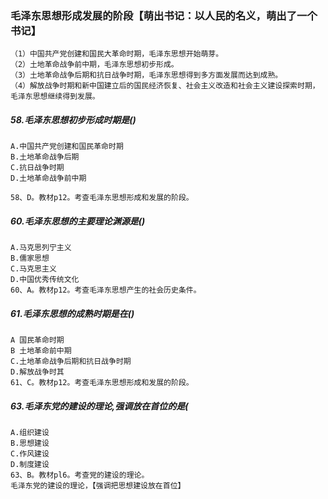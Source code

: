 ### 毛泽东思想形成发展的阶段【萌出书记：以人民的名义，萌出了一个书记】
    （1）中国共产党创建和国民大革命时期，毛泽东思想开始萌芽。
    （2）土地革命战争前中期，毛泽东思想初步形成。
    （3）土地革命战争后期和抗日战争时期，毛泽东思想得到多方面发展而达到成熟。
    （4）解放战争时期和新中国建立后的国民经济恢复、社会主义改造和社会主义建设探索时期，毛泽东思想继续得到发展。
    
##### 58.毛泽东思想初步形成时期是()
    A.中国共产党创建和国民革命时期
    B.土地革命战争后期
    C.抗日战争时期
    D.土地革命战争前中期
    
    58、D。教材p12。考查毛泽东思想形成和发展的阶段。
    

##### 60.毛泽东思想的主要理论渊源是()
    A.马克思列宁主义
    B.儒家思想
    C.马克思主义
    D.中国优秀传统文化
    60、A。教材p12。考查毛泽东思想产生的社会历史条件。

##### 61.毛泽东思想的成熟时期是在()
    A 国民革命时期
    B 土地革命前中期
    C.土地革命战争后期和抗日战争时期
    D.解放战争时其
    61、C。教材p12。考查毛泽东思想形成和发展的阶段。

##### 63.毛泽东党的建设的理论,强调放在首位的是(
    A.组织建设
    B.思想建设
    C.作风建设
    D.制度建设    
    63、B。教材pl6。考查党的建设的理论。
    毛泽东党的建设的理论，【强调把思想建设放在首位】


















    